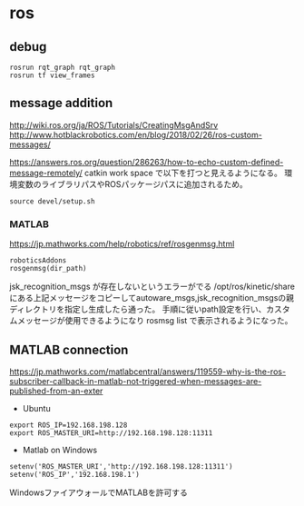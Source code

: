 # ros

## debug

```
rosrun rqt_graph rqt_graph
rosrun tf view_frames
```

## message addition
http://wiki.ros.org/ja/ROS/Tutorials/CreatingMsgAndSrv
http://www.hotblackrobotics.com/en/blog/2018/02/26/ros-custom-messages/

https://answers.ros.org/question/286263/how-to-echo-custom-defined-message-remotely/
catkin work space で以下を打つと見えるようになる。
環境変数のライブラリパスやROSパッケージパスに追加されるため。

```
source devel/setup.sh
```

### MATLAB
https://jp.mathworks.com/help/robotics/ref/rosgenmsg.html

```
roboticsAddons
rosgenmsg(dir_path)
```

jsk_recognition_msgs が存在しないというエラーがでる
/opt/ros/kinetic/share にある上記メッセージをコピーしてautoware_msgs,jsk_recognition_msgsの親ディレクトリを指定し生成したら通った。
手順に従いpath設定を行い、カスタムメッセージが使用できるようになり rosmsg list で表示されるようになった。

## MATLAB connection
https://jp.mathworks.com/matlabcentral/answers/119559-why-is-the-ros-subscriber-callback-in-matlab-not-triggered-when-messages-are-published-from-an-exter

- Ubuntu

```
export ROS_IP=192.168.198.128
export ROS_MASTER_URI=http://192.168.198.128:11311
```

- Matlab on Windows

```
setenv('ROS_MASTER_URI','http://192.168.198.128:11311')
setenv('ROS_IP','192.168.198.1')
```

WindowsファイアウォールでMATLABを許可する
